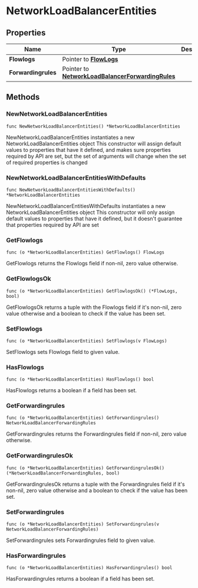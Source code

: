 # NetworkLoadBalancerEntities

## Properties

|Name | Type | Description | Notes|
|------------ | ------------- | ------------- | -------------|
|**Flowlogs** | Pointer to [**FlowLogs**](FlowLogs.md) |  | [optional] |
|**Forwardingrules** | Pointer to [**NetworkLoadBalancerForwardingRules**](NetworkLoadBalancerForwardingRules.md) |  | [optional] |

## Methods

### NewNetworkLoadBalancerEntities

`func NewNetworkLoadBalancerEntities() *NetworkLoadBalancerEntities`

NewNetworkLoadBalancerEntities instantiates a new NetworkLoadBalancerEntities object
This constructor will assign default values to properties that have it defined,
and makes sure properties required by API are set, but the set of arguments
will change when the set of required properties is changed

### NewNetworkLoadBalancerEntitiesWithDefaults

`func NewNetworkLoadBalancerEntitiesWithDefaults() *NetworkLoadBalancerEntities`

NewNetworkLoadBalancerEntitiesWithDefaults instantiates a new NetworkLoadBalancerEntities object
This constructor will only assign default values to properties that have it defined,
but it doesn't guarantee that properties required by API are set

### GetFlowlogs

`func (o *NetworkLoadBalancerEntities) GetFlowlogs() FlowLogs`

GetFlowlogs returns the Flowlogs field if non-nil, zero value otherwise.

### GetFlowlogsOk

`func (o *NetworkLoadBalancerEntities) GetFlowlogsOk() (*FlowLogs, bool)`

GetFlowlogsOk returns a tuple with the Flowlogs field if it's non-nil, zero value otherwise
and a boolean to check if the value has been set.

### SetFlowlogs

`func (o *NetworkLoadBalancerEntities) SetFlowlogs(v FlowLogs)`

SetFlowlogs sets Flowlogs field to given value.

### HasFlowlogs

`func (o *NetworkLoadBalancerEntities) HasFlowlogs() bool`

HasFlowlogs returns a boolean if a field has been set.

### GetForwardingrules

`func (o *NetworkLoadBalancerEntities) GetForwardingrules() NetworkLoadBalancerForwardingRules`

GetForwardingrules returns the Forwardingrules field if non-nil, zero value otherwise.

### GetForwardingrulesOk

`func (o *NetworkLoadBalancerEntities) GetForwardingrulesOk() (*NetworkLoadBalancerForwardingRules, bool)`

GetForwardingrulesOk returns a tuple with the Forwardingrules field if it's non-nil, zero value otherwise
and a boolean to check if the value has been set.

### SetForwardingrules

`func (o *NetworkLoadBalancerEntities) SetForwardingrules(v NetworkLoadBalancerForwardingRules)`

SetForwardingrules sets Forwardingrules field to given value.

### HasForwardingrules

`func (o *NetworkLoadBalancerEntities) HasForwardingrules() bool`

HasForwardingrules returns a boolean if a field has been set.



